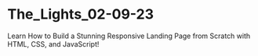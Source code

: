 # The_Lights_02-09-23
Learn How to Build a Stunning Responsive Landing Page from Scratch with HTML, CSS, and JavaScript!

